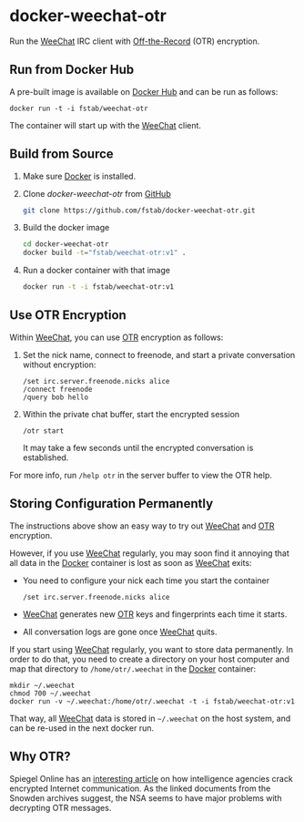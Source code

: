 docker-weechat-otr
==================

Run the [WeeChat](https://weechat.org) IRC client with [Off-the-Record](http://en.wikipedia.org/wiki/Off-the-Record_Messaging) (OTR) encryption.

Run from Docker Hub
-------------------

A pre-built image is available on [Docker Hub](https://registry.hub.docker.com/u/fstab/weechat-otr) and can be run as follows:

    docker run -t -i fstab/weechat-otr

The container will start up with the [WeeChat](https://weechat.org) client.

Build from Source
-----------------

1. Make sure [Docker](https://www.docker.com) is installed.
3. Clone _docker-weechat-otr_ from [GitHub](https://github.com/fstab/docker-weechat-otr)

   ```bash
   git clone https://github.com/fstab/docker-weechat-otr.git
   ```
4. Build the docker image

   ```bash
   cd docker-weechat-otr
   docker build -t="fstab/weechat-otr:v1" .
   ```

5. Run a docker container with that image

   ```bash
   docker run -t -i fstab/weechat-otr:v1
   ```

Use OTR Encryption
------------------

Within [WeeChat](https://weechat.org), you can use [OTR](http://en.wikipedia.org/wiki/Off-the-Record_Messaging) encryption as follows:

1. Set the nick name, connect to freenode, and start a private conversation without encryption:
 
   ```
   /set irc.server.freenode.nicks alice
   /connect freenode
   /query bob hello
   ```

2. Within the private chat buffer, start the encrypted session

   ```
   /otr start
   ```
   It may take a few seconds until the encrypted conversation is established.

For more info, run `/help otr` in the server buffer to view the OTR help.

Storing Configuration Permanently
---------------------------------

The instructions above show an easy way to try out [WeeChat](https://weechat.org) and [OTR](http://en.wikipedia.org/wiki/Off-the-Record_Messaging) encryption.

However, if you use [WeeChat](https://weechat.org) regularly, you may soon find it annoying that all data in the [Docker](http://docker.io) container is lost as soon as [WeeChat](https://weechat.org) exits:


  * You need to configure your nick each time you start the container

    ```
    /set irc.server.freenode.nicks alice
    ```
  * [WeeChat](https://weechat.org) generates new [OTR](http://en.wikipedia.org/wiki/Off-the-Record_Messaging) keys and fingerprints each time it starts.
  * All conversation logs are gone once [WeeChat](https://weechat.org) quits.

If you start using [WeeChat](https://weechat.org) regularly, you want to store data permanently. In order to do that, you need to create a directory on your host computer and map that directory to `/home/otr/.weechat` in the [Docker](http://docker.io) container:

    mkdir ~/.weechat
    chmod 700 ~/.weechat
    docker run -v ~/.weechat:/home/otr/.weechat -t -i fstab/weechat-otr:v1

That way, all [WeeChat](https://weechat.org) data is stored in `~/.weechat` on the host system, and can be re-used in the next docker run.

Why OTR?
--------

Spiegel Online has an [interesting article](http://spon.de/aeo0j) on how intelligence agencies crack encrypted Internet communication. As the linked documents from the Snowden archives suggest, the NSA seems to have major problems with decrypting OTR messages.

